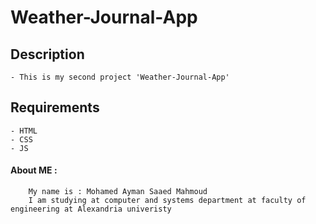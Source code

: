 # Weather-Journal-App

## Description
    - This is my second project 'Weather-Journal-App'

## Requirements
    - HTML
    - CSS
    - JS

#### About ME :
        My name is : Mohamed Ayman Saaed Mahmoud
        I am studying at computer and systems department at faculty of engineering at Alexandria univeristy
    

